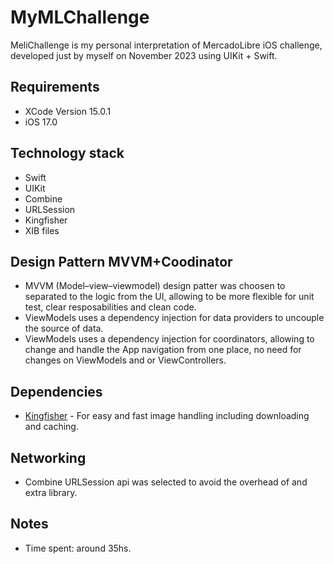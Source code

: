 # MyMLChallenge
MeliChallenge is my personal interpretation of MercadoLibre iOS challenge, developed just by myself on November 2023 using UIKit + Swift. 

## Requirements
- XCode Version 15.0.1
- iOS 17.0 

## Technology stack
- Swift
- UIKit 
- Combine
- URLSession
- Kingfisher
- XIB files

## Design Pattern MVVM+Coodinator
- MVVM (Model–view–viewmodel) design patter was choosen to separated to the logic from the UI,
 allowing to be more flexible for unit test, clear resposabilities and clean code. 
- ViewModels uses a dependency injection for data providers to uncouple the source of data.
- ViewModels uses a dependency injection for coordinators, allowing to change and handle the App navigation from one place, no need for changes on ViewModels and or ViewControllers.
 
## Dependencies
- [Kingfisher] - For easy and fast image handling including downloading and caching.

## Networking 
- Combine URLSession api was selected to avoid the overhead of and extra library.

## Notes
- Time spent: around 35hs.



 [Kingfisher]: <https://github.com/onevcat/Kingfisher>

